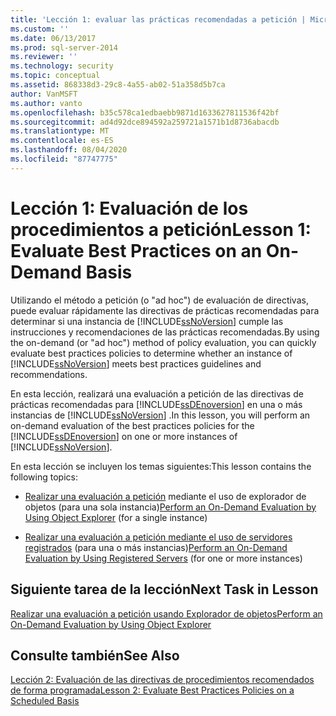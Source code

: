 ```yaml
---
title: 'Lección 1: evaluar las prácticas recomendadas a petición | Microsoft Docs'
ms.custom: ''
ms.date: 06/13/2017
ms.prod: sql-server-2014
ms.reviewer: ''
ms.technology: security
ms.topic: conceptual
ms.assetid: 868338d3-29c8-4a55-ab02-51a358d5b7ca
author: VanMSFT
ms.author: vanto
ms.openlocfilehash: b35c578ca1edbaebb9871d1633627811536f42bf
ms.sourcegitcommit: ad4d92dce894592a259721a1571b1d8736abacdb
ms.translationtype: MT
ms.contentlocale: es-ES
ms.lasthandoff: 08/04/2020
ms.locfileid: "87747775"
---
```

# <a name="lesson-1-evaluate-best-practices-on-an-on-demand-basis"></a><span data-ttu-id="c7c09-102">Lección 1: Evaluación de los procedimientos a petición</span><span class="sxs-lookup"><span data-stu-id="c7c09-102">Lesson 1: Evaluate Best Practices on an On-Demand Basis</span></span>
  <span data-ttu-id="c7c09-103">Utilizando el método a petición (o "ad hoc") de evaluación de directivas, puede evaluar rápidamente las directivas de prácticas recomendadas para determinar si una instancia de [!INCLUDE[ssNoVersion](../includes/ssnoversion-md.md)] cumple las instrucciones y recomendaciones de las prácticas recomendadas.</span><span class="sxs-lookup"><span data-stu-id="c7c09-103">By using the on-demand (or "ad hoc") method of policy evaluation, you can quickly evaluate best practices policies to determine whether an instance of [!INCLUDE[ssNoVersion](../includes/ssnoversion-md.md)] meets best practices guidelines and recommendations.</span></span>  
  
 <span data-ttu-id="c7c09-104">En esta lección, realizará una evaluación a petición de las directivas de prácticas recomendadas para [!INCLUDE[ssDEnoversion](../includes/ssdenoversion-md.md)] en una o más instancias de [!INCLUDE[ssNoVersion](../includes/ssnoversion-md.md)] .</span><span class="sxs-lookup"><span data-stu-id="c7c09-104">In this lesson, you will perform an on-demand evaluation of the best practices policies for the [!INCLUDE[ssDEnoversion](../includes/ssdenoversion-md.md)] on one or more instances of [!INCLUDE[ssNoVersion](../includes/ssnoversion-md.md)].</span></span>  
  
 <span data-ttu-id="c7c09-105">En esta lección se incluyen los temas siguientes:</span><span class="sxs-lookup"><span data-stu-id="c7c09-105">This lesson contains the following topics:</span></span>  
  
-   <span data-ttu-id="c7c09-106">[Realizar una evaluación a petición](../ssms/object/object-explorer.md) mediante el uso de explorador de objetos (para una sola instancia)</span><span class="sxs-lookup"><span data-stu-id="c7c09-106">[Perform an On-Demand Evaluation by Using Object Explorer](../ssms/object/object-explorer.md) (for a single instance)</span></span>  
  
-   <span data-ttu-id="c7c09-107">[Realizar una evaluación a petición mediante el uso de servidores registrados](../../2014/tutorials/perform-an-on-demand-evaluation-by-using-registered-servers.md) (para una o más instancias)</span><span class="sxs-lookup"><span data-stu-id="c7c09-107">[Perform an On-Demand Evaluation by Using Registered Servers](../../2014/tutorials/perform-an-on-demand-evaluation-by-using-registered-servers.md) (for one or more instances)</span></span>  
  
## <a name="next-task-in-lesson"></a><span data-ttu-id="c7c09-108">Siguiente tarea de la lección</span><span class="sxs-lookup"><span data-stu-id="c7c09-108">Next Task in Lesson</span></span>  
 [<span data-ttu-id="c7c09-109">Realizar una evaluación a petición usando Explorador de objetos</span><span class="sxs-lookup"><span data-stu-id="c7c09-109">Perform an On-Demand Evaluation by Using Object Explorer</span></span>](../ssms/object/object-explorer.md)  
  
## <a name="see-also"></a><span data-ttu-id="c7c09-110">Consulte también</span><span class="sxs-lookup"><span data-stu-id="c7c09-110">See Also</span></span>  
 [<span data-ttu-id="c7c09-111">Lección 2: Evaluación de las directivas de procedimientos recomendados de forma programada</span><span class="sxs-lookup"><span data-stu-id="c7c09-111">Lesson 2: Evaluate Best Practices Policies on a Scheduled Basis</span></span>](../../2014/tutorials/lesson-2-evaluate-best-practices-policies-on-a-scheduled-basis.md)  
  
  
